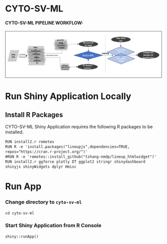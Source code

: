 # CYTO-SV-ML
#### CYTO-SV-ML PIPELINE WORKFLOW:
![CYTO-SV-ML PIPELINE WORKFLOW](Workflow.png)


# Run Shiny Application Locally

## Install R Packages

CYTO-SV-ML Shiny Application requires the following R packages to be installed.
```
RUN install2.r remotes
RUN R -e 'install.packages("lineupjs",dependencies=TRUE, repos="https://cran.r-project.org/")'
#RUN R -e 'remotes::install_github("tzhang-nmdp/lineup_htmlwidget")'
RUN install2.r ggforce plotly DT ggplot2 stringr shinydashboard shinyjs shinyWidgets dplyr Hmisc
```

# Run App

### Change directory to `cyto-sv-ml`
```
cd cyto-sv-ml
```

### Start Shiny Application from R Console

```
shiny::runApp()
```
